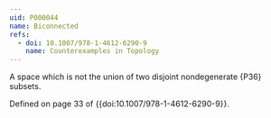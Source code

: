 ```yaml
---
uid: P000044
name: Biconnected
refs:
  - doi: 10.1007/978-1-4612-6290-9
    name: Counterexamples in Topology
---
```


A space which is not the union of two disjoint nondegenerate {P36} subsets.

Defined on page 33 of {{doi:10.1007/978-1-4612-6290-9}}.
